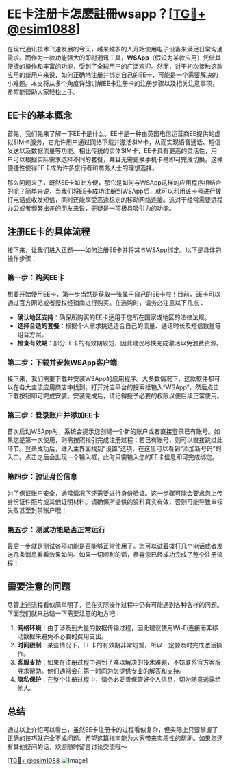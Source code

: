 # EE卡注册卡怎麽註冊wsapp？[[TG💪+ @esim1088](https://t.me/s/esim1088)]

在现代通讯技术飞速发展的今天，越来越多的人开始使用电子设备来满足日常沟通需求。而作为一款功能强大的即时通讯工具，**WSApp**（假设为某款应用）凭借其便捷的操作和丰富的功能，受到了全球用户的广泛欢迎。然而，对于初次接触这款应用的新用户来说，如何正确地注册并绑定自己的EE卡，可能是一个需要解决的小难题。本文将从多个角度详细讲解EE卡注册卡的注册步骤以及相关注意事项，希望能帮助大家轻松上手。

## EE卡的基本概念

首先，我们先来了解一下EE卡是什么。EE卡是一种由英国电信运营商EE提供的虚拟SIM卡服务，它允许用户通过网络下载并激活SIM卡，从而实现语音通话、短信发送以及数据流量等功能。相比传统的实体SIM卡，EE卡具有更高的灵活性，用户可以根据实际需求选择不同的套餐，并且无需更换手机卡槽即可完成切换。这种便捷性使得EE卡成为许多旅行者和商务人士的理想选择。

那么问题来了，既然EE卡如此方便，那它是如何与WSApp这样的应用程序相结合的呢？简单来说，当我们将EE卡成功注册到WSApp后，就可以利用该卡号进行拨打电话或收发短信，同时还能享受高速稳定的移动网络连接。这对于经常需要远程办公或者频繁出差的朋友来说，无疑是一项极具吸引力的功能。

## 注册EE卡的具体流程

接下来，让我们进入正题——如何注册EE卡并将其与WSApp绑定。以下是具体的操作步骤：

### 第一步：购买EE卡

想要开始使用EE卡，第一步当然是获取一张属于自己的EE卡啦！目前，EE卡可以通过官方网站或者授权经销商进行购买。在选购时，请务必注意以下几点：
- **确认地区支持**：确保所购买的EE卡适用于您所在国家或地区的法律法规。
- **选择合适的套餐**：根据个人需求挑选适合自己的流量、通话时长及短信数量等组合方案。
- **检查有效期**：部分EE卡的有效期较短，因此建议尽快完成激活以免浪费资源。

### 第二步：下载并安装WSApp客户端

接下来，我们需要下载并安装WSApp的应用程序。大多数情况下，这款软件都可以在各大主流应用商店中找到。打开对应平台的搜索栏输入“WSApp”，然后点击下载按钮即可完成安装。安装完成后，请记得授予必要的权限以便后续正常使用。

### 第三步：登录账户并添加EE卡

首次启动WSApp时，系统会提示您创建一个新的账户或者直接登录已有账号。如果您是第一次使用，则需按照指引完成注册过程；若已有账号，则可以直接跳过此环节。登录成功后，进入主界面找到“设置”选项，在这里可以看到“添加新号码”的入口。点击之后会出现一个输入框，此时只需输入您的EE卡信息即可完成绑定。

### 第四步：验证身份信息

为了保证账户安全，通常情况下还需要进行身份验证。这一步骤可能会要求您上传身份证件照片或其他证明材料。请确保所提供的资料真实有效，否则可能导致审核失败甚至封禁账户哦！

### 第五步：测试功能是否正常运行

最后一步就是测试各项功能是否能够正常使用了。您可以试着拨打几个电话或者发送几条消息看看效果如何。如果一切顺利的话，恭喜您已经成功完成了整个注册流程！

## 需要注意的问题

尽管上述流程看似简单明了，但在实际操作过程中仍有可能遇到各种各样的问题。下面我们就来总结一下需要注意的地方吧：

1. **网络环境**：由于涉及到大量的数据传输过程，因此建议使用Wi-Fi连接而非移动数据来避免不必要的费用支出。
2. **时间限制**：某些情况下，EE卡的有效期非常短暂，所以一定要及时完成激活操作。
3. **客服支持**：如果在注册过程中遇到了难以解决的技术难题，不妨联系官方客服寻求帮助。他们通常会在第一时间为您提供专业的解答和支持。
4. **隐私保护**：在整个注册过程中，请务必妥善保管好个人信息，切勿随意透露给他人。

## 总结

通过以上介绍可以看出，虽然EE卡注册卡的过程看似复杂，但实际上只要掌握了正确的技巧就完全不成问题。希望这篇指南能为大家带来实质性的帮助。如果您还有其他疑问的话，欢迎随时留言讨论交流哦～

[[TG💪+ @esim1088](https://t.me/s/esim1088) ![Image](https://i.postimg.cc/4NQfJmqS/Snipaste-2025-05-13-00-14-12.png)]